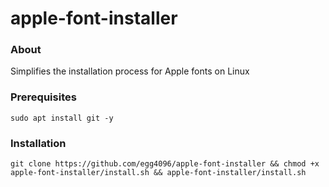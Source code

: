 # apple-font-installer
### About
Simplifies the installation process for Apple fonts on Linux

### Prerequisites
`sudo apt install git -y`

### Installation
```
git clone https://github.com/egg4096/apple-font-installer && chmod +x apple-font-installer/install.sh && apple-font-installer/install.sh
```
